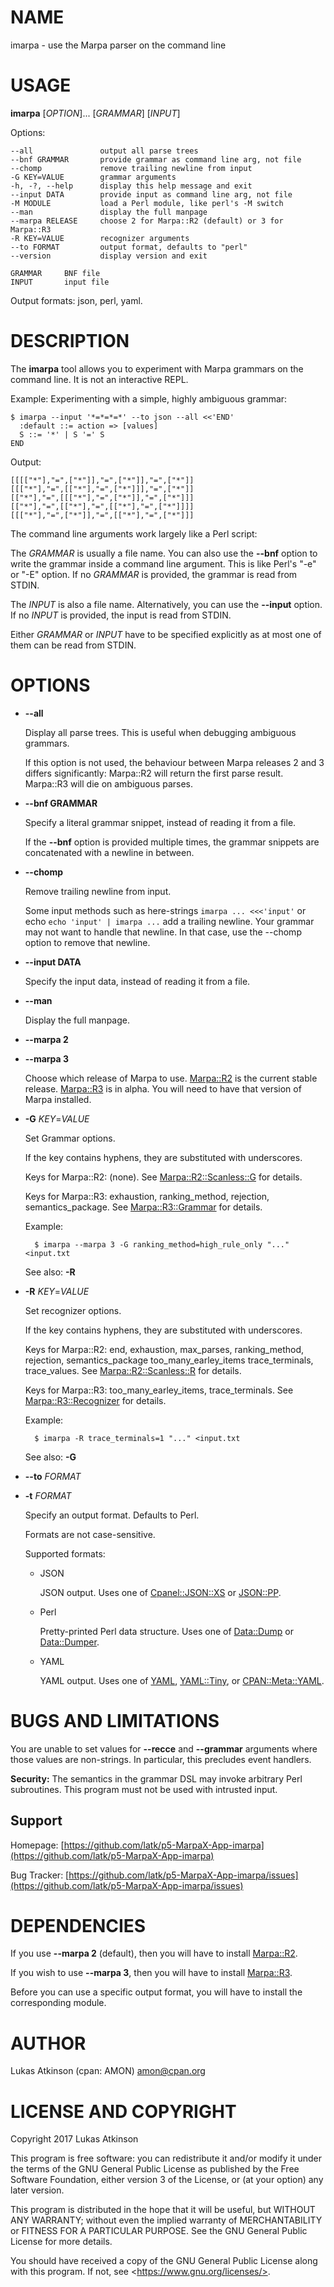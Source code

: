 # NAME

imarpa - use the Marpa parser on the command line

# USAGE

**imarpa** \[_OPTION_\]... \[_GRAMMAR_\] \[_INPUT_\]

Options:

    --all               output all parse trees
    --bnf GRAMMAR       provide grammar as command line arg, not file
    --chomp             remove trailing newline from input
    -G KEY=VALUE        grammar arguments
    -h, -?, --help      display this help message and exit
    --input DATA        provide input as command line arg, not file
    -M MODULE           load a Perl module, like perl's -M switch
    --man               display the full manpage
    --marpa RELEASE     choose 2 for Marpa::R2 (default) or 3 for Marpa::R3
    -R KEY=VALUE        recognizer arguments
    --to FORMAT         output format, defaults to "perl"
    --version           display version and exit

    GRAMMAR     BNF file
    INPUT       input file

Output formats:
json,
perl,
yaml.

# DESCRIPTION

The **imarpa** tool allows you to experiment with Marpa grammars on the command line.
It is not an interactive REPL.

Example: Experimenting with a simple, highly ambiguous grammar:

    $ imarpa --input '*=*=*=*' --to json --all <<'END'
      :default ::= action => [values]
      S ::= '*' | S '=' S
    END

Output:

    [[[["*"],"=",["*"]],"=",["*"]],"=",["*"]]
    [[["*"],"=",[["*"],"=",["*"]]],"=",["*"]]
    [["*"],"=",[[["*"],"=",["*"]],"=",["*"]]]
    [["*"],"=",[["*"],"=",[["*"],"=",["*"]]]]
    [[["*"],"=",["*"]],"=",[["*"],"=",["*"]]]

The command line arguments work largely like a Perl script:

The _GRAMMAR_ is usually a file name.
You can also use the **--bnf** option
to write the grammar inside a command line argument.
This is like Perl's "-e" or "-E" option.
If no _GRAMMAR_ is provided, the grammar is read from STDIN.

The _INPUT_ is also a file name.
Alternatively, you can use the **--input** option.
If no _INPUT_ is provided, the input is read from STDIN.

Either _GRAMMAR_ or _INPUT_ have to be specified explicitly
as at most one of them can be read from STDIN.

# OPTIONS

- **--all**

    Display all parse trees.
    This is useful when debugging ambiguous grammars.

    If this option is not used,
    the behaviour between Marpa releases 2 and 3 differs significantly:
    Marpa::R2 will return the first parse result.
    Marpa::R3 will die on ambiguous parses.

- **--bnf GRAMMAR**

    Specify a literal grammar snippet, instead of reading it from a file.

    If the **--bnf** option is provided multiple times,
    the grammar snippets are concatenated with a newline in between.

- **--chomp**

    Remove trailing newline from input.

    Some input methods such as
    here-strings `imarpa ... <<<'input'`
    or echo ` echo 'input' | imarpa ... `
    add a trailing newline.
    Your grammar may not want to handle that newline.
    In that case, use the --chomp option to remove that newline.

- **--input DATA**

    Specify the input data, instead of reading it from a file.

- **--man**

    Display the full manpage.

- **--marpa 2**
- **--marpa 3**

    Choose which release of Marpa to use.
    [Marpa::R2](https://metacpan.org/pod/Marpa::R2) is the current stable release.
    [Marpa::R3](https://metacpan.org/pod/Marpa::R3) is in alpha.
    You will need to have that version of Marpa installed.

- **-G** _KEY_=_VALUE_

    Set Grammar options.

    If the key contains hyphens, they are substituted with underscores.

    Keys for Marpa::R2:
    (none).
    See [Marpa::R2::Scanless::G](https://metacpan.org/pod/Marpa::R2::Scanless::G) for details.

    Keys for Marpa::R3:
    exhaustion,
    ranking\_method,
    rejection,
    semantics\_package.
    See [Marpa::R3::Grammar](https://metacpan.org/pod/Marpa::R3::Grammar) for details.

    Example:

        $ imarpa --marpa 3 -G ranking_method=high_rule_only "..." <input.txt

    See also: **-R**

- **-R** _KEY_=_VALUE_

    Set recognizer options.

    If the key contains hyphens, they are substituted with underscores.

    Keys for Marpa::R2:
    end,
    exhaustion,
    max\_parses,
    ranking\_method,
    rejection,
    semantics\_package
    too\_many\_earley\_items
    trace\_terminals,
    trace\_values.
    See [Marpa::R2::Scanless::R](https://metacpan.org/pod/Marpa::R2::Scanless::R) for details.

    Keys for Marpa::R3:
    too\_many\_earley\_items,
    trace\_terminals.
    See [Marpa::R3::Recognizer](https://metacpan.org/pod/Marpa::R3::Recognizer) for details.

    Example:

        $ imarpa -R trace_terminals=1 "..." <input.txt

    See also: **-G**

- **--to** _FORMAT_
- **-t** _FORMAT_

    Specify an output format. Defaults to Perl.

    Formats are not case-sensitive.

    Supported formats:

    - JSON

        JSON output.
        Uses one of
        [Cpanel::JSON::XS](https://metacpan.org/pod/Cpanel::JSON::XS) or
        [JSON::PP](https://metacpan.org/pod/JSON::PP).

    - Perl

        Pretty-printed Perl data structure.
        Uses one of
        [Data::Dump](https://metacpan.org/pod/Data::Dump) or
        [Data::Dumper](https://metacpan.org/pod/Data::Dumper).

    - YAML

        YAML output.
        Uses one of
        [YAML](https://metacpan.org/pod/YAML),
        [YAML::Tiny](https://metacpan.org/pod/YAML::Tiny), or
        [CPAN::Meta::YAML](https://metacpan.org/pod/CPAN::Meta::YAML).

# BUGS AND LIMITATIONS

You are unable to set values for **--recce** and **--grammar** arguments
where those values are non-strings.
In particular, this precludes event handlers.

**Security:**
The semantics in the grammar DSL may invoke arbitrary Perl subroutines.
This program must not be used with intrusted input.

## Support

Homepage: [https://github.com/latk/p5-MarpaX-App-imarpa](https://github.com/latk/p5-MarpaX-App-imarpa)

Bug Tracker: [https://github.com/latk/p5-MarpaX-App-imarpa/issues](https://github.com/latk/p5-MarpaX-App-imarpa/issues)

# DEPENDENCIES

If you use **--marpa 2** (default),
then you will have to install [Marpa::R2](https://metacpan.org/pod/Marpa::R2).

If you wish to use **--marpa 3**,
then you will have to install [Marpa::R3](https://metacpan.org/pod/Marpa::R3).

Before you can use a specific output format,
you will have to install the corresponding module.

# AUTHOR

Lukas Atkinson (cpan: AMON) <amon@cpan.org>

# LICENSE AND COPYRIGHT

Copyright 2017 Lukas Atkinson

This program is free software: you can redistribute it and/or modify
it under the terms of the GNU General Public License as published by
the Free Software Foundation, either version 3 of the License, or
(at your option) any later version.

This program is distributed in the hope that it will be useful,
but WITHOUT ANY WARRANTY; without even the implied warranty of
MERCHANTABILITY or FITNESS FOR A PARTICULAR PURPOSE.  See the
GNU General Public License for more details.

You should have received a copy of the GNU General Public License
along with this program.  If not, see &lt;https://www.gnu.org/licenses/>.
